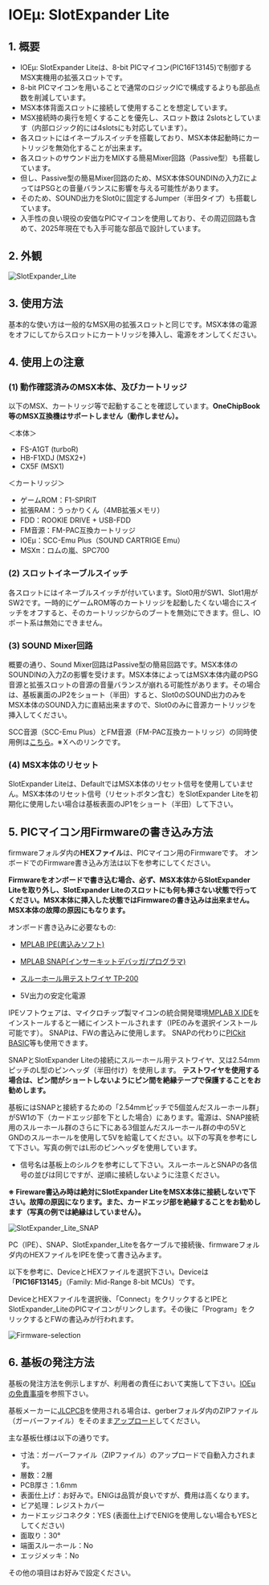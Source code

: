 # IOEμ: SlotExpander Lite 

## 1. 概要

* IOEμ: SlotExpander Liteは、8-bit PICマイコン(PIC16F13145)で制御するMSX実機用の拡張スロットです。
* 8-bit PICマイコンを用いることで通常のロジックICで構成するよりも部品点数を削減しています。
* MSX本体背面スロットに接続して使用することを想定しています。
* MSX接続時の奥行を短くすることを優先し、スロット数は 2slotsとしています（内部ロジック的には4slotsにも対応しています）。
* 各スロットにはイネーブルスイッチを搭載しており、MSX本体起動時にカートリッジを無効化することが出来ます。
* 各スロットのサウンド出力をMIXする簡易Mixer回路（Passive型）も搭載しています。
* 但し、Passive型の簡易Mixer回路のため、MSX本体SOUNDINの入力ZによってはPSGとの音量バランスに影響を与える可能性があります。
* そのため、SOUND出力をSlot0に固定するJumper（半田タイプ）も搭載しています。
* 入手性の良い現役の安価なPICマイコンを使用しており、その周辺回路も含めて、2025年現在でも入手可能な部品で設計しています。

## 2. 外観

![SlotExpander_Lite](image/SlotExpander_Lite_1.jpg)

## 3. 使用方法

基本的な使い方は一般的なMSX用の拡張スロットと同じです。MSX本体の電源をオフにしてからスロットにカートリッジを挿入し、電源をオンしてください。

## 4. 使用上の注意

### (1) 動作確認済みのMSX本体、及びカートリッジ

以下のMSX、カートリッジ等で起動することを確認しています。**OneChipBook等のMSX互換機はサポートしません（動作しません）。**

＜本体＞
* FS-A1GT (turboR)
* HB-F1XDJ (MSX2+)
* CX5F (MSX1) 

＜カートリッジ＞
* ゲームROM：F1-SPIRIT
* 拡張RAM：うっかりくん（4MB拡張メモリ）
* FDD：ROOKIE DRIVE + USB-FDD
* FM音源：FM-PAC互換カートリッジ
* IOEμ：SCC-Emu Plus（SOUND CARTRIGE Emu）
* MSXπ：ロムの嵐、SPC700

### (2) スロットイネーブルスイッチ

各スロットにはイネーブルスイッチが付いています。Slot0用がSW1、Slot1用がSW2です。一時的にゲームROM等のカートリッジを起動したくない場合にスイッチをオフすると、そのカートリッジからのブートを無効にできます。但し、IOポート系は無効にできません。

### (3) SOUND Mixer回路

概要の通り、Sound Mixer回路はPassive型の簡易回路です。MSX本体のSOUNDINの入力Zの影響を受けます。MSX本体によってはMSX本体内蔵のPSG音源と拡張スロットの音源の音量バランスが崩れる可能性があります。その場合は、基板裏面のJP2をショート（半田）すると、Slot0のSOUND出力のみをMSX本体のSOUND入力に直結出来ますので、Slot0のみに音源カートリッジを挿入してください。

SCC音源（SCC-Emu Plus）とFM音源（FM-PAC互換カートリッジ）の同時使用例は[こちら](https://x.com/kickstate7/status/1981962642232315914)。※Ｘへのリンクです。

### (4) MSX本体のリセット

SlotExpander Liteは、DefaultではMSX本体のリセット信号を使用していません。MSX本体のリセット信号（リセットボタン含む）をSlotExpander Liteを初期化に使用したい場合は基板表面のJP1をショート（半田）して下さい。

## 5. PICマイコン用Firmwareの書き込み方法

firmwareフォルダ内の**HEXファイル**は、PICマイコン用のFirmwareです。
オンボードでのFirmware書き込み方法は以下を参考にしてください。

**Firmwareをオンボードで書き込む場合、必ず、MSX本体からSlotExpander Liteを取り外し、SlotExpander Liteのスロットにも何も挿さない状態で行ってください。MSX本体に挿入した状態ではFirmwareの書き込みは出来ません。MSX本体の故障の原因にもなります。**

オンボード書き込みに必要なもの:

* [MPLAB IPE(書込みソフト)](https://www.microchip.com/en-us/tools-resources/production/mplab-integrated-programming-environment)

* [MPLAB SNAP(インサーキットデバッガ/プログラマ)](https://www.microchip.com/en-us/development-tool/pg164100)

* [スルーホール用テストワイヤ TP-200](https://akizukidenshi.com/catalog/g/g109830/)

* 5V出力の安定化電源

IPEソフトウェアは、マイクロチップ製マイコンの統合開発環境[MPLAB X IDE](https://www.microchip.com/en-us/tools-resources/develop/mplab-x-ide)をインストールすると一緒にインストールされます（IPEのみを選択インストール可能です）。
SNAPは、FWの書込みに使用します。
SNAPの代わりに[PICkit BASIC](https://www.microchip.com/en-us/development-tool/pg164110)等も使用できます。

SNAPとSlotExpander Liteの接続にスルーホール用テストワイヤ、又は2.54mmピッチのL型のピンヘッダ（半田付け）を使用します。
**テストワイヤを使用する場合は、ピン間がショートしないようにピン間を絶縁テープで保護することをお勧めします。**

基板にはSNAPと接続するための「2.54mmピッチで5個並んだスルーホール群」がSW1の下（カードエッジ部を下とした場合）にあります。電源は、SNAP接続用のスルーホール群のさらに下にある3個並んだスルーホール群の中の5VとGNDのスルーホールを使用して5Vを給電してください。以下の写真を参考にして下さい。写真の例ではL形のピンヘッダを使用しています。

* 信号名は基板上のシルクを参考にして下さい。スルーホールとSNAPの各信号の並びは同じですが、逆順に接続しないように注意ください。

**※ Fireware書込み時は絶対にSlotExpander LiteをMSX本体に接続しないで下さい。故障の原因になります。また、カードエッジ部を絶縁することをお勧めします（写真の例では絶縁はしていません）。**

![SlotExpander_Lite_SNAP](image/SlotExpander_Lite_2.jpg)

PC（IPE）、SNAP、SlotExpander_Liteを各ケーブルで接続後、firmwareフォルダ内のHEXファイルをIPEを使って書き込みます。

以下を参考に、DeviceとHEXファイルを選択下さい。Deviceは「**PIC16F13145**」（Family: Mid-Range 8-bit MCUs）です。

DeviceとHEXファイルを選択後、「Connect」をクリックするとIPEとSlotExpander_LiteのPICマイコンがリンクします。その後に「Program」をクリックするとFWの書込みが行われます。

![Firmware-selection](image/SlotExpander_Lite_FW.jpg)


## 6. 基板の発注方法

基板の発注方法を例示しますが、利用者の責任において実施して下さい。[IOEμの免責事項](../readme.md)を参照下さい。

基板メーカーに[JLCPCB](https://jlcpcb.com/jp)を使用される場合は、gerberフォルダ内のZIPファイル（ガーバーファイル）をそのまま[アップロード](https://cart.jlcpcb.com/jp/quote?orderType=1&stencilLayer=2&stencilWidth=100&stencilLength=100)してください。

主な基板仕様は以下の通りです。

* 寸法：ガーバーファイル（ZIPファイル）のアップロードで自動入力されます。
* 層数：2層
* PCB厚さ：1.6mm
* 表面仕上げ：お好みで。ENIGは品質が良いですが、費用は高くなります。
* ビア処理：レジストカバー
* カードエッジコネクタ：YES (表面仕上げでENIGを使用しない場合もYESとしてください)
* 面取り：30°
* 端面スルーホール：No
* エッジメッキ：No

その他の項目はお好みで設定ください。


